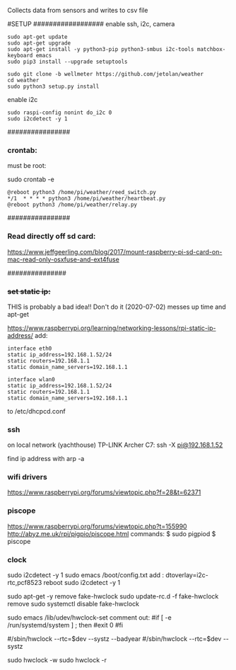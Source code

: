 Collects data from sensors and writes to csv file

#SETUP
##################
enable ssh, i2c, camera
```
sudo apt-get update
sudo apt-get upgrade
sudo apt-get install -y python3-pip python3-smbus i2c-tools matchbox-keyboard emacs
sudo pip3 install --upgrade setuptools
```

```
sudo git clone -b wellmeter https://github.com/jetolan/weather
cd weather
sudo python3 setup.py install
```

enable i2c
```
sudo raspi-config nonint do_i2c 0
sudo i2cdetect -y 1
```

################

### crontab:

must be root:

sudo crontab -e

```
@reboot python3 /home/pi/weather/reed_switch.py
*/1  * * * * python3 /home/pi/weather/heartbeat.py
@reboot python3 /home/pi/weather/relay.py
```

################

### Read directly off sd card:

https://www.jeffgeerling.com/blog/2017/mount-raspberry-pi-sd-card-on-mac-read-only-osxfuse-and-ext4fuse

###############

### ~~set static ip:~~
THIS is probably a bad idea!! Don't do it (2020-07-02) messes up time and apt-get

https://www.raspberrypi.org/learning/networking-lessons/rpi-static-ip-address/
add:


```
interface eth0
static ip_address=192.168.1.52/24
static routers=192.168.1.1
static domain_name_servers=192.168.1.1

interface wlan0
static ip_address=192.168.1.52/24
static routers=192.168.1.1
static domain_name_servers=192.168.1.1

```
to /etc/dhcpcd.conf


### ssh
on local network (yachthouse) TP-LINK Archer C7:
ssh -X pi@192.168.1.52

find ip address with 
arp -a

### wifi drivers
https://www.raspberrypi.org/forums/viewtopic.php?f=28&t=62371



### piscope
https://www.raspberrypi.org/forums/viewtopic.php?t=155990
http://abyz.me.uk/rpi/pigpio/piscope.html
commands:
$ sudo pigpiod
$ piscope


### clock

sudo i2cdetect -y 1
sudo emacs /boot/config.txt
add : dtoverlay=i2c-rtc,pcf8523
reboot
sudo i2cdetect -y 1
 
 
sudo apt-get -y remove fake-hwclock
sudo update-rc.d -f fake-hwclock remove 
sudo systemctl disable fake-hwclock

sudo emacs /lib/udev/hwclock-set
comment out:
#if [ -e /run/systemd/system ] ; then 
#exit 0
#fi

#/sbin/hwclock --rtc=$dev --systz --badyear
#/sbin/hwclock --rtc=$dev --systz

sudo hwclock -w
sudo hwclock -r
